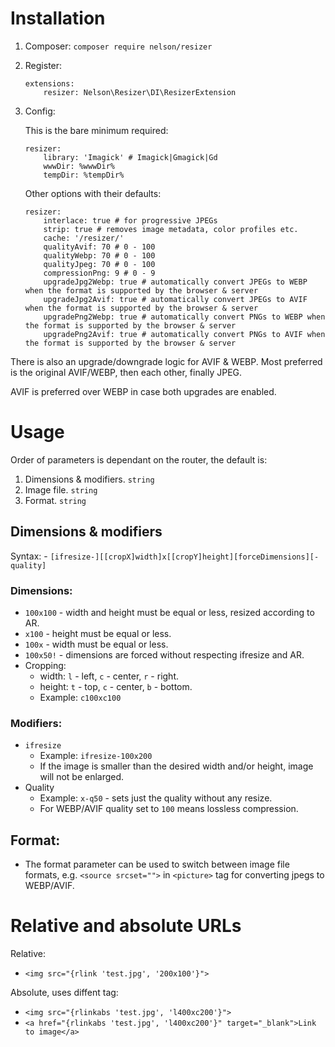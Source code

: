 # Installation

1. Composer: `composer require nelson/resizer`
2. Register:
	``` neon
	extensions:
		resizer: Nelson\Resizer\DI\ResizerExtension
	```
3. Config:

	This is the bare minimum required:
	``` neon
	resizer:
 		library: 'Imagick' # Imagick|Gmagick|Gd
		wwwDir: %wwwDir%
		tempDir: %tempDir%
	```

	Other options with their defaults:
	``` neon
	resizer:
		interlace: true # for progressive JPEGs
 		strip: true # removes image metadata, color profiles etc.
		cache: '/resizer/'
		qualityAvif: 70 # 0 - 100
		qualityWebp: 70 # 0 - 100
		qualityJpeg: 70 # 0 - 100
		compressionPng: 9 # 0 - 9
		upgradeJpg2Webp: true # automatically convert JPEGs to WEBP when the format is supported by the browser & server
		upgradeJpg2Avif: true # automatically convert JPEGs to AVIF when the format is supported by the browser & server
		upgradePng2Webp: true # automatically convert PNGs to WEBP when the format is supported by the browser & server
		upgradePng2Avif: true # automatically convert PNGs to AVIF when the format is supported by the browser & server
	```

There is also an upgrade/downgrade logic for AVIF & WEBP. Most preferred is the original AVIF/WEBP, then each other, finally JPEG.

AVIF is preferred over WEBP in case both upgrades are enabled.

# Usage

Order of parameters is dependant on the router, the default is:

1. Dimensions & modifiers. `string`
2. Image file. `string`
3. Format. `string`

## Dimensions & modifiers

Syntax:
	- `[ifresize-][[cropX]width]x[[cropY]height][forceDimensions][-quality]`

### Dimensions:

- `100x100` - width and height must be equal or less, resized according to AR.
- `x100` - height must be equal or less.
- `100x` - width must be equal or less.
- `100x50!` - dimensions are forced without respecting ifresize and AR.
- Cropping:
	- width: `l` - left, `c` - center, `r` - right.
	- height: `t` - top, `c` - center, `b` - bottom.
 	- Example: `c100xc100` 	

### Modifiers:

- `ifresize`
	- Example: `ifresize-100x200`
	- If the image is smaller than the desired width and/or height, image will not be enlarged.
- Quality
  	- Example: `x-q50` - sets just the quality without any resize.
  	- For WEBP/AVIF quality set to `100` means lossless compression.
 
## Format:

- The format parameter can be used to switch between image file formats, e.g. `<source srcset="">` in `<picture>` tag for converting jpegs to WEBP/AVIF.

# Relative and absolute URLs

Relative:

- `<img src="{rlink 'test.jpg', '200x100'}">`

Absolute, uses diffent tag:

- `<img src="{rlinkabs 'test.jpg', 'l400xc200'}">`
- `<a href="{rlinkabs 'test.jpg', 'l400xc200'}" target="_blank">Link to image</a>`
